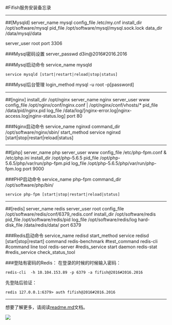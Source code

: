 #Fifish服务安装备忘录

***

##[Mysqld]
server_name	     mysql
config_file	     /etc/my.cnf
install_dir	     /opt/software/mysql
pid_file	     /opt/software/mysql/mysql.sock.lock
data_dir	     /data/mysql/data

server_user	     root
port		     3306

###Mysql密码设置
server_passwd	 d3in@2016#2016.2016

###Mysql启动命令
service_name	 mysqld

```
service mysqld [start|restart|reload|stop|status]
``` 

###Mysql后台管理
login_method	 mysql -u root -p[password]

***


##[nginx]
install_dir	     /opt/nginx
server_name	     nginx
server_user	     www
config_file	     /opt/nginx/conf/nginx.conf | /opt/nginx/conf/vhosts/*
pid_file	     /data/pid/nginx.pid
log_file	     /data/log/[nginx-error.log|nginx-access.log|nginx-status.log]
port		     80

###Nginx启动命令
service_name	 nginxd
command_dir	     /opt/software/nginx/sbin/
start_method	 service nginxd [start|stop|restart|reload|status]

***

##[php]
server_name	     php
server_user	     www
config_file	     /etc/php-fpm.conf & /etc/php.ini
install_dir	     /opt/php-5.6.5
pid_file	     /opt/php-5.6.5/php/var/run/php-fpm.pid
log_file	     /opt/php-5.6.5/php/var/run/php-fpm.log
port		     9000

###PHP启动命令
service_name	 php-fpm
command_dir	     /opt/software/php/bin/
```
service php-fpm [start|stop|restart|reload|status]
```

***

##[redis]
server_name	     redis
server_user	     root
config_file	     /opt/software/redis/conf/6379_redis.conf
install_dir	     /opt/software/redis
pid_file	     /opt/software/redis/pid
log_file	     /opt/software/redis/log
hard-disk_file	 /data/redis/data/
port		     6379

###Redis启动命令
service_name	 redisd
start_method	 service redisd [start|stop|restart]
command		     redis-benchmark #test_command
		         redis-cli	#command line tool
		         redis-server	#redis_service start daemon
		         redis-stat	#redis_service check_status_tool

###登陆有密码的Redis：
在登录的时候的时候输入密码：
```
redis-cli  -h 10.104.153.89 -p 6379 -a fifish@2016#2016.2016
```                 
先登陆后验证：
```
redis 127.0.0.1:6379> auth fifish@2016#2016.2016
```
                    
***

想要了解更多，请阅读[readme.md](http://www.qysea.com)文档。

![](http://www.qysea.com/img/logo_fifish.png)

